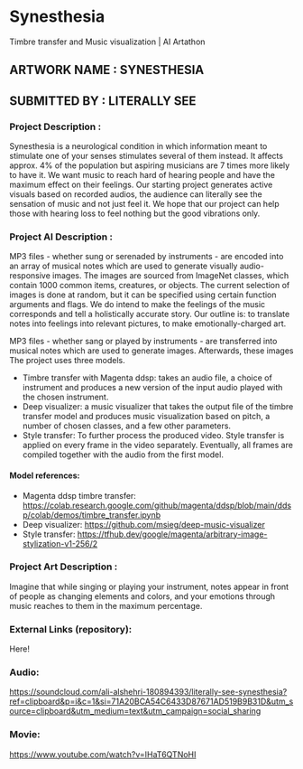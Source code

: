 # Synesthesia
Timbre transfer and Music visualization | AI Artathon

## ARTWORK NAME : SYNESTHESIA
## SUBMITTED BY : LITERALLY SEE

 
### Project Description :
Synesthesia is a neurological condition in which information meant to stimulate one of your senses stimulates several of them instead. It affects approx. 4% of the population but aspiring musicians are 7 times more likely to have it. We want music to reach hard of hearing people and have the maximum effect on their feelings. Our starting project generates active visuals based on recorded audios, the audience can literally see the sensation of music and not just feel it. 
We hope that our project can help those with hearing loss to feel nothing but the good vibrations only.

### Project AI Description :
MP3 files - whether sung or serenaded by instruments - are encoded into an array of musical notes which are used to generate visually audio-responsive images. The images are sourced from ImageNet classes, which contain 1000 common items, creatures, or objects. The current selection of images is done at random, but it can be specified using certain function arguments and flags. We do intend to make the feelings of the music corresponds and tell a holistically accurate story. Our outline is: to translate notes into feelings into relevant pictures, to make emotionally-charged art.

MP3 files - whether sang or played by instruments - are transferred into musical notes which are used to generate images. Afterwards, these images
The project uses three models. 
- Timbre transfer with Magenta ddsp: takes an audio file, a choice of instrument and produces a new version of the input audio played with the chosen instrument. 
- Deep visualizer: a music visualizer that takes the output file of the timbre transfer model and produces music visualization based on pitch, a number of chosen classes, and a few other parameters.
- Style transfer: To further process the produced video. Style transfer is applied on every frame in the video separately. Eventually, all frames are compiled together with the audio from the first model. 
#### Model references: 
- Magenta ddsp timbre transfer: https://colab.research.google.com/github/magenta/ddsp/blob/main/ddsp/colab/demos/timbre_transfer.ipynb
- Deep visualizer: https://github.com/msieg/deep-music-visualizer
- Style transfer: https://tfhub.dev/google/magenta/arbitrary-image-stylization-v1-256/2
### Project Art Description :
Imagine that while singing or playing your instrument, notes appear in front of people as changing elements and colors, and your emotions through music reaches to them in the maximum percentage.
 
 
### External Links (repository): 
Here!
 
 
### Audio:
https://soundcloud.com/ali-alshehri-180894393/literally-see-synesthesia?ref=clipboard&p=i&c=1&si=71A20BCA54C6433D87671AD519B9B31D&utm_source=clipboard&utm_medium=text&utm_campaign=social_sharing
 
### Movie:
https://www.youtube.com/watch?v=IHaT6QTNoHI
 

